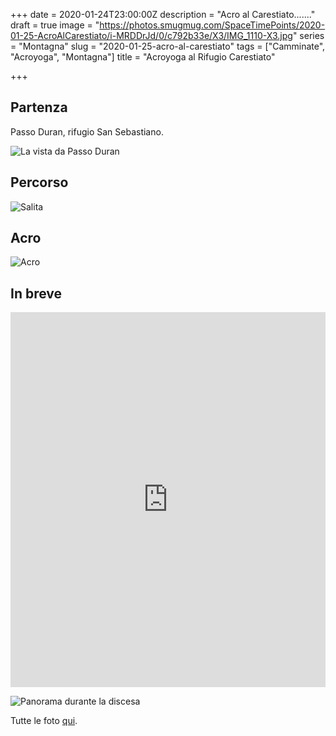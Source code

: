 +++
date = 2020-01-24T23:00:00Z
description = "Acro al Carestiato......."
draft = true
image = "https://photos.smugmug.com/SpaceTimePoints/2020-01-25-AcroAlCarestiato/i-MRDDrJd/0/c792b33e/X3/IMG_1110-X3.jpg"
series = "Montagna"
slug = "2020-01-25-acro-al-carestiato"
tags = ["Camminate", "Acroyoga", "Montagna"]
title = "Acroyoga al Rifugio Carestiato"

+++
## Partenza

Passo Duran, rifugio San Sebastiano.

![La vista da Passo Duran](https://photos.smugmug.com/SpaceTimePoints/2020-01-25-AcroAlCarestiato/i-nLkQfLz/0/0e0fe63f/X3/IMG_1013-X3.jpg)

## Percorso

![Salita](https://photos.smugmug.com/SpaceTimePoints/2020-01-25-AcroAlCarestiato/i-rPm4wq5/0/c8678d12/X3/IMG_1027-X3.jpg)


## Acro

![Acro](https://photos.smugmug.com/SpaceTimePoints/2020-01-25-AcroAlCarestiato/i-6wkVW5K/0/3cb3246f/X3/IMG_1070-X3.jpg)

## In breve

<iframe src="https://www.komoot.com/tour/111147300/embed?profile=1" width="100%" height="600" frameborder="0" scrolling="no"></iframe>

![Panorama durante la discesa](https://photos.smugmug.com/SpaceTimePoints/2020-01-25-AcroAlCarestiato/i-CzQ5dnk/0/91a429cc/X3/IMG_1029-X3.jpg)

Tutte le foto [qui](https://photos.marcozeta.com/SpaceTimePoints/2020-01-25-AcroAlCarestiato).